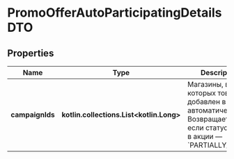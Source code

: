 
# PromoOfferAutoParticipatingDetailsDTO

## Properties
| Name | Type | Description | Notes |
| ------------ | ------------- | ------------- | ------------- |
| **campaignIds** | **kotlin.collections.List&lt;kotlin.Long&gt;** | Магазины, в которых товар добавлен в акцию автоматически.  Возвращается, если статус товара в акции — &#x60;PARTIALLY_AUTO&#x60;.  |  [optional] |



